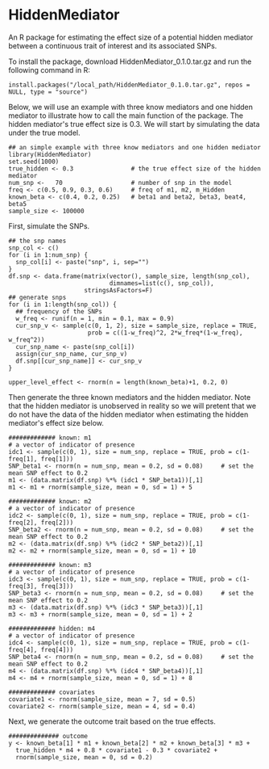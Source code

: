 # HiddenMediator

An R package for estimating the effect size of a potential hidden mediator between a continuous trait of interest and its associated SNPs.

To install the package, download HiddenMediator_0.1.0.tar.gz and run the following command in R:

```
install.packages("/local_path/HiddenMediator_0.1.0.tar.gz", repos = NULL, type = "source")
```


Below, we will use an example with three know mediators and one hidden mediator to illustrate how to call the main function of the package. The hidden mediator's true effect size is 0.3. We will start by simulating the data under the true model. 



```
## an simple example with three know mediators and one hidden mediator
library(HiddenMediator)
set.seed(1000)
true_hidden <- 0.3                # the true effect size of the hidden mediator
num_snp <-   70                   # number of snp in the model
freq <- c(0.5, 0.9, 0.3, 0.6)     # freq of m1, m2, m_Hidden
known_beta <- c(0.4, 0.2, 0.25)   # beta1 and beta2, beta3, beat4, beta5
sample_size <- 100000
```

First, simulate the SNPs.

```
## the snp names
snp_col <- c()
for (i in 1:num_snp) {
  snp_col[i] <- paste("snp", i, sep="")
}
df.snp <- data.frame(matrix(vector(), sample_size, length(snp_col),
                            dimnames=list(c(), snp_col)),
                     stringsAsFactors=F)
## generate snps
for (i in 1:length(snp_col)) {
  ## frequency of the SNPs
  w_freq <- runif(n = 1, min = 0.1, max = 0.9)
  cur_snp_v <- sample(c(0, 1, 2), size = sample_size, replace = TRUE,
                      prob = c((1-w_freq)^2, 2*w_freq*(1-w_freq), w_freq^2))
  cur_snp_name <- paste(snp_col[i])
  assign(cur_snp_name, cur_snp_v)
  df.snp[[cur_snp_name]] <- cur_snp_v
}

upper_level_effect <- rnorm(n = length(known_beta)+1, 0.2, 0)
```

Then generate the three known mediators and the hidden mediator. Note that the hidden mediator is unobserved in reality so we will pretent that we do not have the data of the hidden mediator when estimating the hidden mediator's effect size below.


```
############# known: m1
# a vector of indicator of presence
idc1 <- sample(c(0, 1), size = num_snp, replace = TRUE, prob = c(1-freq[1], freq[1]))
SNP_beta1 <- rnorm(n = num_snp, mean = 0.2, sd = 0.08)     # set the mean SNP effect to 0.2
m1 <- (data.matrix(df.snp) %*% (idc1 * SNP_beta1))[,1]
m1 <- m1 + rnorm(sample_size, mean = 0, sd = 1) + 5

############# known: m2
# a vector of indicator of presence
idc2 <- sample(c(0, 1), size = num_snp, replace = TRUE, prob = c(1-freq[2], freq[2]))
SNP_beta2 <- rnorm(n = num_snp, mean = 0.2, sd = 0.08)     # set the mean SNP effect to 0.2
m2 <- (data.matrix(df.snp) %*% (idc2 * SNP_beta2))[,1]
m2 <- m2 + rnorm(sample_size, mean = 0, sd = 1) + 10

############# known: m3
# a vector of indicator of presence
idc3 <- sample(c(0, 1), size = num_snp, replace = TRUE, prob = c(1-freq[3], freq[3]))
SNP_beta3 <- rnorm(n = num_snp, mean = 0.2, sd = 0.08)     # set the mean SNP effect to 0.2
m3 <- (data.matrix(df.snp) %*% (idc3 * SNP_beta3))[,1]
m3 <- m3 + rnorm(sample_size, mean = 0, sd = 1) + 2

############# hidden: m4
# a vector of indicator of presence
idc4 <- sample(c(0, 1), size = num_snp, replace = TRUE, prob = c(1-freq[4], freq[4]))
SNP_beta4 <- rnorm(n = num_snp, mean = 0.2, sd = 0.08)     # set the mean SNP effect to 0.2
m4 <- (data.matrix(df.snp) %*% (idc4 * SNP_beta4))[,1]
m4 <- m4 + rnorm(sample_size, mean = 0, sd = 1) + 8

############# covariates
covariate1 <- rnorm(sample_size, mean = 7, sd = 0.5)
covariate2 <- rnorm(sample_size, mean = 4, sd = 0.4)
```

Next, we generate the outcome trait based on the true effects.

```
############## outcome
y <- known_beta[1] * m1 + known_beta[2] * m2 + known_beta[3] * m3 +
  true_hidden * m4 + 0.8 * covariate1 - 0.3 * covariate2 +
  rnorm(sample_size, mean = 0, sd = 0.2)
```



